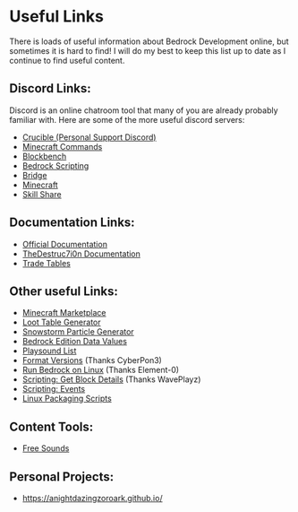 # Useful Links

There is loads of useful information about Bedrock Development online, but sometimes it is hard to find! I will do my best to keep this list up to date as I continue to find useful content.

## Discord Links:
Discord is an online chatroom tool that many of you are already probably familiar with. Here are some of the more useful discord servers:

 - [Crucible (Personal Support Discord)](https://discord.gg/XjV87YN)
 - [Minecraft Commands](https://discord.gg/QAFXFtZ)
 - [Blockbench](http://discord.gg/fZQbxbg)
 - [Bedrock Scripting](https://discord.gg/46JUdQb)
 - [Bridge](https://discord.gg/NxKuWuA)
 - [Minecraft](https://discord.gg/minecraft)
 - [Skill Share](https://discord.gg/sZ7fkcN)

## Documentation Links:
 - [Official Documentation](https://minecraft.gamepedia.com/Add-on)
 - [TheDestruc7i0n Documentation](https://bedrock.dev/)
 - [Trade Tables](https://minecraft.gamepedia.com/Bedrock_Edition_function/loot_tables/trade_tables_documentation)

## Other useful Links:
 - [Minecraft Marketplace](https://www.minecraft.net/en-us/catalog)
 - [Loot Table Generator](https://amaury.carrade.eu/minecraft/loot_tables)
 - [Snowstorm Particle Generator](https://jannisx11.github.io/snowstorm/)
 - [Bedrock Edition Data Values](https://minecraft.gamepedia.com/Bedrock_Edition_data_values)
 - [Playsound List](http://www.theredengineer.com/1.9-playsound-list.html)
 - [Format Versions](https://gist.github.com/Tschrock/e6615f93f0db82ef30ada63f9ad670ac) (Thanks CyberPon3)
 - [Run Bedrock on Linux](https://github.com/Element-0/ElementZero) (Thanks Element-0)
 - [Scripting: Get Block Details](https://github.com/WavePlayz/Bedrock-Scripting-API/tree/master/utility/getBlockDetails) (Thanks WavePlayz)
 - [Scripting: Events](https://gist.github.com/jocopa3/5f718f4198f1ea91a37e3a9da468675c)
 - [Linux Packaging Scripts](https://github.com/ChristopherHX/linux-packaging-scripts)

## Content Tools:
 - [Free Sounds](https://www.zapsplat.com/sound-effect-categories/)
## Personal Projects:
 - https://anightdazingzoroark.github.io/




